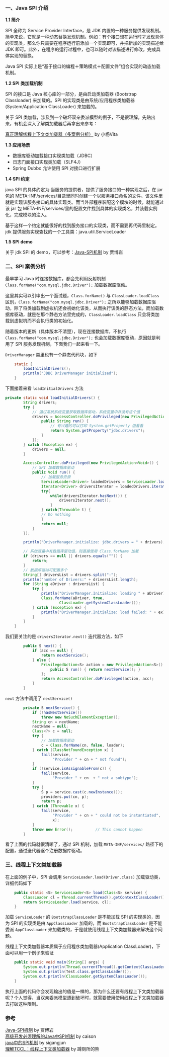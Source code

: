 ### 一、Java SPI 介绍

**1.1 简介**

SPI 全称为 Service Provider Interface，是 JDK 内置的一种服务提供发现机制。简单来说，它就是一种动态替换发现机制。例如：有个接口想在运行时才发现具体的实现类，那么你只需要在程序运行前添加一个实现即可，并把新加的实现描述给 JDK 即可。此外，在程序的运行过程中，也可以随时对该描述进行修改，完成具体实现的替换。

Java SPI 实际上是“基于接口的编程＋策略模式＋配置文件”组合实现的动态加载机制。

**1.2 SPI 类加载机制**

SPI 的接口是 Java 核心库的一部分，是由启动类加载器 (Bootstrap Classloader) 来加载的。SPI 的实现类是由系统/应用程序类加载器 (System/Application ClassLoader) 来加载的。

关于 SPI 类加载，涉及到一个破坏双亲委派模型的例子，不是很理解，先贴出来，有机会深入了解类加载器后再拿出来参考：

[真正理解线程上下文类加载器（多案例分析）](https://blog.csdn.net/yangcheng33/article/details/52631940) by 小杨Vita


**1.3 应用场景**

- 数据库驱动加载接口实现类加载（JDBC）
- 日志门面接口实现类加载（SLF4J）
- Spring Dubbo 允许使用 SPI 对接口进行扩展

**1.4 SPI 约定**

 java SPI 的具体约定为:当服务的提供者，提供了服务接口的一种实现之后，在 jar 包的 META-INF/services/目录里同时创建一个以服务接口命名的文件。该文件里就是实现该服务接口的具体实现类。而当外部程序装配这个模块的时候，就能通过该 jar 包 META-INF/services/里的配置文件找到具体的实现类名，并装载实例化，完成模块的注入。 

 基于这样一个约定就能很好的找到服务接口的实现类，而不需要再代码里制定。jdk 提供服务实现查找的一个工具类：java.util.ServiceLoader

**1.5 SPI demo**

关于 jdk SPI 的 demo，可以参考：[Java-SPI机制](https://www.jianshu.com/p/e4262536000d) by 贾博岩 

### 二、SPI 案例分析

最早学习 Java 时连接数据库，都会先利用反射机制 `Class.forName("com.mysql.jdbc.Driver");` 加载数据库驱动。

这里其实可以引申出一个面试题，`Class.forName()` 与 `ClassLoader.loadClass` 区别，`Class.forName("com.mysql.jdbc.Driver");` 之所以能够加载数据库驱动，除了将类加载到虚拟机还会初始化该类，从而执行该类的静态方法，而加载数据库驱动，就是在那个静态方法里完成的，`ClassLoader.loadClass` 只会将类加载到虚拟机而不会执行类的初始化。

随着版本的更新（具体版本不清楚），现在连接数据库，不执行 `Class.forName("com.mysql.jdbc.Driver");` 也会加载数据库驱动，原因就是利用了 SPI 服务发现机制，下面我们一起来看一下。

`DriverManager` 类里也有一个静态代码块，如下

```java
    static {
        loadInitialDrivers();
        println("JDBC DriverManager initialized");
    }
```

下面接着来看 `loadInitialDrivers` 方法

```java
private static void loadInitialDrivers() {
        String drivers;
        try {
        	// 通过系统系统变量获取数据库驱动，系统变量中并没有这个值
            drivers = AccessController.doPrivileged(new PrivilegedAction<String>() {
                public String run() {
                	// 有兴趣的可以打印 System.getProperty 值看看
                    return System.getProperty("jdbc.drivers");
                }
            });
        } catch (Exception ex) {
            drivers = null;
        }

        AccessController.doPrivileged(new PrivilegedAction<Void>() {
        	// SPI 加载数据库驱动
            public Void run() {
            	// 加载服务资源
                ServiceLoader<Driver> loadedDrivers = ServiceLoader.load(Driver.class);
                Iterator<Driver> driversIterator = loadedDrivers.iterator();
                try{
                    while(driversIterator.hasNext()) {
                        driversIterator.next();
                    }
                } catch(Throwable t) {
                // Do nothing
                }
                return null;
            }
        });

        println("DriverManager.initialize: jdbc.drivers = " + drivers);

        // 系统变量中有数据库驱动值，则直接使用 Class.forName 加载
        if (drivers == null || drivers.equals("")) {
            return;
        }
        // 数据库驱动可配置多个
        String[] driversList = drivers.split(":");
        println("number of Drivers:" + driversList.length);
        for (String aDriver : driversList) {
            try {
                println("DriverManager.Initialize: loading " + aDriver);
                Class.forName(aDriver, true,
                        ClassLoader.getSystemClassLoader());
            } catch (Exception ex) {
                println("DriverManager.Initialize: load failed: " + ex);
            }
        }
    }
```

我们要关注的是 `driversIterator.next()` 迭代器方法，如下

```java
        public S next() {
            if (acc == null) {
                return nextService();
            } else {
                PrivilegedAction<S> action = new PrivilegedAction<S>() {
                    public S run() { return nextService(); }
                };
                return AccessController.doPrivileged(action, acc);
            }
        }
```

`next` 方法中调用了 `nextService()`

```java
        private S nextService() {
            if (!hasNextService())
                throw new NoSuchElementException();
            String cn = nextName;
            nextName = null;
            Class<?> c = null;
            try {
            	// 加载数据库驱动
                c = Class.forName(cn, false, loader);
            } catch (ClassNotFoundException x) {
                fail(service,
                     "Provider " + cn + " not found");
            }
            if (!service.isAssignableFrom(c)) {
                fail(service,
                     "Provider " + cn  + " not a subtype");
            }
            try {
                S p = service.cast(c.newInstance());
                providers.put(cn, p);
                return p;
            } catch (Throwable x) {
                fail(service,
                     "Provider " + cn + " could not be instantiated",
                     x);
            }
            throw new Error();          // This cannot happen
        }
```

看了上面的代码就很清晰了，通过 SPI 机制，加载 `META-INF/services/` 路径下的配置，通过迭代器逐个注册数据库驱动。

### 三、线程上下文类加载器

在上面的例子中，SPI 会调用 `ServiceLoader.load(Driver.class)` 加载驱动类，详细代码如下

```java
    public static <S> ServiceLoader<S> load(Class<S> service) {
        ClassLoader cl = Thread.currentThread().getContextClassLoader();
        return ServiceLoader.load(service, cl);
    }
```

加载 `ServiceLoader` 的 `BootstrapClassLoader` 是不能加载 SPI 的实现类的，因为 SPI 的实现类是由 `AppClassLoader` 加载的，而 `BootstrapClassLoader` 是不能委派 `AppClassLoader` 来加载类的，于是就使用线程上下文类加载器来解决这个问题。

线程上下文类加载器本质属于应用程序类加载器(Application ClassLoader)，下面可以用一个例子来验证

```java
    public static void main(String[] args) {
        System.out.println(Thread.currentThread().getContextClassLoader()); 
        System.out.println(Test.class.getClassLoader()); 
        System.out.println(ClassLoader.getSystemClassLoader()); 
    }
```

执行上面的代码你会发现输出的值是一样的，那为什么还要有线程上下文类加载器呢？个人觉得，当双亲委派模型遭到破坏时，就需要使用使用线程上下文类加载器去打破这种限制。

### 参考

[Java-SPI机制](https://www.jianshu.com/p/e4262536000d) by 贾博岩 <br>
[高级开发必须理解的Java中SPI机制](https://www.jianshu.com/p/46b42f7f593c) by caison <br>
[java中的SPI机制](https://blog.csdn.net/sigangjun/article/details/79071850) by sigangjun <br>
[理解TCCL：线程上下文类加载器](https://www.itcodemonkey.com/article/5859.html) by 蹲厕所的熊 <br>



